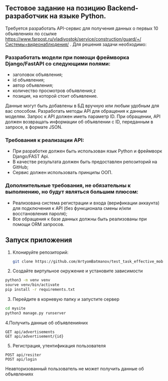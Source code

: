 ## Тестовое задание на позицию Backend-разработчик на языке Python.

Требуется разработать API-сервис для получения данных о первых 10 объявлениях по ссылке https://www.farpost.ru/vladivostok/service/construction/guard/+/Системы+видеонаблюдения/ .
Для решения задачи необходимо:

### Раззработать модели при помощи фреймворка Django/FastAPI со следующими полями:
 - заголовок объявления;
 - id объявления;
 - автор объявления;
 - количество просмотров объявления;z
 - позиция, на которой стоит объявление.

Данные могут быть добавлены в БД вручную или любым удобным для вас способом.
Разработать методы API для обращения к данным моделям. Запрос к API должен иметь параметр ID. При обращении, API должен возвращать информации об объявлении с ID, переданным в запросе, в формате JSON.

### Требования к реализации API:
 - При разработке должен быть использован язык Python и фреймворк Django/FAST Api.
 - В качестве результата должен быть предоставлен репозиторий на GitHub;
 - Сервис должен использовать принципы ООП.

### Дополнительные требования, не обязательны к выполнению, но будут являться большим плюсом:
 - Реализована система регистрации и входа (верификации аккаунта) для подключения к API (без функционала смены и/или восстановления пароля);
 - Все обращения к базе данных должны быть реализованы при помощи ORM запросов.
       
## Запуск приложения


1. Клонируйте репозиторий:

   ```bash
   git clone https://github.com/ArtyomBatmanov/test_task_effective_mobile_2.git
   ```
   
2. Создайте виртульное окружение и установите зависимости

```bash
python3 -m venv venv 
sourve venv/bin/activate
pip install -r requirements.txt
```


3. Перейдите в корневую папку и запустите сервер

```bash
cd mysite
python3 manage.py runserver
```

4.Получить данные об объявленияних

```
GET api/advertisements
GET api/advertisement/{id}
```

5. Регистрация, утентификация пользователя
```
POST api/resiter
POST api/login
```

Неавторизованный пользователь не может получить данные об объявлениях
